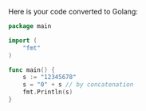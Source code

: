 Here is your code converted to Golang:

```go
package main

import (
	"fmt"
)

func main() {
	s := "12345678"
	s = "0" + s // by concatenation
	fmt.Println(s)
}
```

